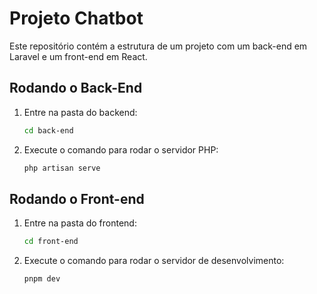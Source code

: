 # Projeto Chatbot

Este repositório contém a estrutura de um projeto com um back-end em Laravel e um front-end em React.  

## Rodando o Back-End

1. Entre na pasta do backend:
   ```bash
   cd back-end

2. Execute o comando para rodar o servidor PHP:
   ```bash
   php artisan serve

## Rodando o Front-end

1. Entre na pasta do frontend:
   ```bash
   cd front-end

2. Execute o comando para rodar o servidor de desenvolvimento:
   ```bash
   pnpm dev